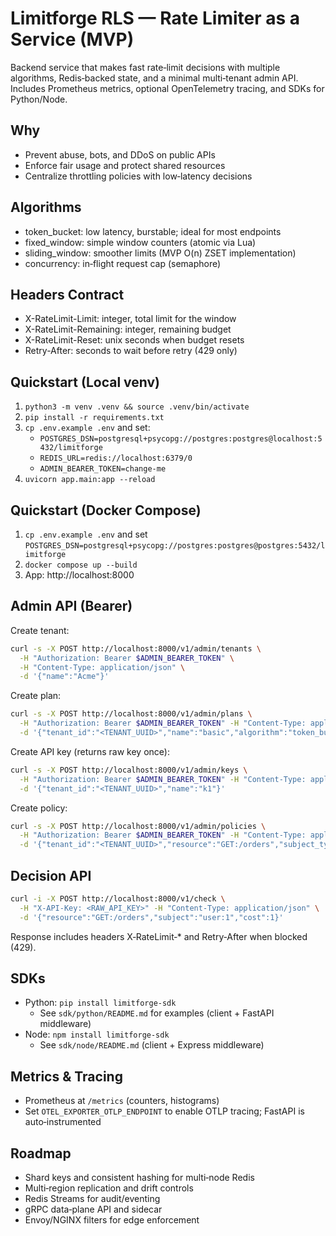 # Limitforge RLS — Rate Limiter as a Service (MVP)

Backend service that makes fast rate‑limit decisions with multiple algorithms, Redis‑backed state, and a minimal multi‑tenant admin API. Includes Prometheus metrics, optional OpenTelemetry tracing, and SDKs for Python/Node.

## Why
- Prevent abuse, bots, and DDoS on public APIs
- Enforce fair usage and protect shared resources
- Centralize throttling policies with low‑latency decisions

## Algorithms
- token_bucket: low latency, burstable; ideal for most endpoints
- fixed_window: simple window counters (atomic via Lua)
- sliding_window: smoother limits (MVP O(n) ZSET implementation)
- concurrency: in‑flight request cap (semaphore)

## Headers Contract
- X-RateLimit-Limit: integer, total limit for the window
- X-RateLimit-Remaining: integer, remaining budget
- X-RateLimit-Reset: unix seconds when budget resets
- Retry-After: seconds to wait before retry (429 only)

## Quickstart (Local venv)
1. `python3 -m venv .venv && source .venv/bin/activate`
2. `pip install -r requirements.txt`
3. `cp .env.example .env` and set:
   - `POSTGRES_DSN=postgresql+psycopg://postgres:postgres@localhost:5432/limitforge`
   - `REDIS_URL=redis://localhost:6379/0`
   - `ADMIN_BEARER_TOKEN=change-me`
4. `uvicorn app.main:app --reload`

## Quickstart (Docker Compose)
1. `cp .env.example .env` and set `POSTGRES_DSN=postgresql+psycopg://postgres:postgres@postgres:5432/limitforge`
2. `docker compose up --build`
3. App: http://localhost:8000

## Admin API (Bearer)
Create tenant:
```bash
curl -s -X POST http://localhost:8000/v1/admin/tenants \
  -H "Authorization: Bearer $ADMIN_BEARER_TOKEN" \
  -H "Content-Type: application/json" \
  -d '{"name":"Acme"}'
```

Create plan:
```bash
curl -s -X POST http://localhost:8000/v1/admin/plans \
  -H "Authorization: Bearer $ADMIN_BEARER_TOKEN" -H "Content-Type: application/json" \
  -d '{"tenant_id":"<TENANT_UUID>","name":"basic","algorithm":"token_bucket","bucket_capacity":100,"refill_rate_per_sec":50}'
```

Create API key (returns raw key once):
```bash
curl -s -X POST http://localhost:8000/v1/admin/keys \
  -H "Authorization: Bearer $ADMIN_BEARER_TOKEN" -H "Content-Type: application/json" \
  -d '{"tenant_id":"<TENANT_UUID>","name":"k1"}'
```

Create policy:
```bash
curl -s -X POST http://localhost:8000/v1/admin/policies \
  -H "Authorization: Bearer $ADMIN_BEARER_TOKEN" -H "Content-Type: application/json" \
  -d '{"tenant_id":"<TENANT_UUID>","resource":"GET:/orders","subject_type":"api_key","plan_id":"<PLAN_UUID>"}'
```

## Decision API
```bash
curl -i -X POST http://localhost:8000/v1/check \
  -H "X-API-Key: <RAW_API_KEY>" -H "Content-Type: application/json" \
  -d '{"resource":"GET:/orders","subject":"user:1","cost":1}'
```
Response includes headers X‑RateLimit‑* and Retry‑After when blocked (429).

## SDKs
- Python: `pip install limitforge-sdk`
  - See `sdk/python/README.md` for examples (client + FastAPI middleware)
- Node: `npm install limitforge-sdk`
  - See `sdk/node/README.md` (client + Express middleware)

## Metrics & Tracing
- Prometheus at `/metrics` (counters, histograms)
- Set `OTEL_EXPORTER_OTLP_ENDPOINT` to enable OTLP tracing; FastAPI is auto‑instrumented

## Roadmap
- Shard keys and consistent hashing for multi‑node Redis
- Multi‑region replication and drift controls
- Redis Streams for audit/eventing
- gRPC data‑plane API and sidecar
- Envoy/NGINX filters for edge enforcement
